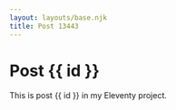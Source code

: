 ```yaml
---
layout: layouts/base.njk
title: Post 13443
---
```


# Post {{ id }}

This is post {{ id }} in my Eleventy project.
